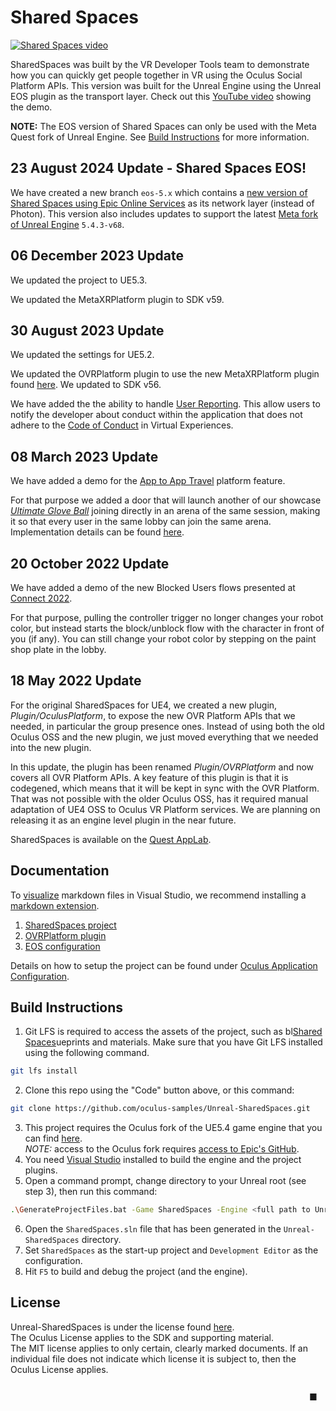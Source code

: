 # Shared Spaces

[![Shared Spaces video](http://img.youtube.com/vi/td8dQxZY9OI/maxresdefault.jpg)](http://www.youtube.com/watch?v=td8dQxZY9OI "Shared Spaces | Oculus Multiplayer Sample")

SharedSpaces was built by the VR Developer Tools team to demonstrate how you can quickly get people together in VR using the Oculus Social Platform APIs. This version was built for the Unreal Engine using the Unreal EOS plugin as the transport layer. Check out this [YouTube video](http://www.youtube.com/watch?v=td8dQxZY9OI "Shared Spaces | Oculus Multiplayer Sample") showing the demo.

**NOTE:** The EOS version of Shared Spaces can only be used with the Meta Quest fork of Unreal Engine. See <a href="#build-instructions">Build Instructions</a> for more information.

## 23 August 2024 Update - Shared Spaces EOS!

We have created a new branch `eos-5.x` which contains a [new version of Shared Spaces using Epic Online Services](https://github.com/oculus-samples/Unreal-SharedSpaces/tree/eos-5.x) as its network layer (instead of Photon). This version also includes updates to support the latest [Meta fork of Unreal Engine](https://github.com/Oculus-VR/UnrealEngine)  `5.4.3-v68`.

## 06 December 2023 Update

We updated the project to UE5.3.

We updated the MetaXRPlatform plugin to SDK v59.

## 30 August 2023 Update

We updated the settings for UE5.2.

We updated the OVRPlatform plugin to use the new MetaXRPlatform plugin found [here](https://developer.oculus.com/downloads/package/unreal-5-platform-sdk-plugin/). We updated to SDK v56.

We have added the the ability to handle [User Reporting](https://developer.oculus.com/resources/reporting-plugin/). This allow users to notify the developer about conduct within the application that does not adhere to the [Code of Conduct](https://developer.oculus.com/resources/vrc-content-3/) in Virtual Experiences.

## 08 March 2023 Update

We have added a demo for the [App to App Travel](https://developer.oculus.com/documentation/unreal/ps-app-to-app-travel/) platform feature.

For that purpose we added a door that will launch another of our showcase [_Ultimate Glove Ball_](https://github.com/oculus-samples/Unity-UltimateGloveBall) joining directly in an arena of the same session, making it so that every user in the same lobby can join the same arena.
Implementation details can be found [here](./Documentation/SharedSpaces.md#6-external-application-portal).

## 20 October 2022 Update

We have added a demo of the new Blocked Users flows presented at
[Connect 2022](https://metaconnect.com/en-us/program/fbc023/).

For that purpose, pulling the controller trigger no longer changes your robot color,
but instead starts the block/unblock flow with the character in front of you (if any).
You can still change your robot color by stepping on the paint shop plate in the lobby.

## 18 May 2022 Update

For the original SharedSpaces for UE4, we created a new plugin, *Plugin/OculusPlatform*, to expose the
new OVR Platform APIs that we needed, in particular the group presence ones.  Instead of using both
the old Oculus OSS and the new plugin, we just moved everything that we needed into the new plugin.

In this update, the plugin has been renamed *Plugin/OVRPlatform* and now covers all OVR Platform APIs.
A key feature of this plugin is that it is codegened, which means that it will be kept in sync with the
OVR Platform.  That was not possible with the older Oculus OSS, has it required manual adaptation of
UE4 OSS to Oculus VR Platform services.  We are planning on releasing it as an engine level plugin in
the near future.

SharedSpaces is available on the [Quest AppLab](https://www.oculus.com/experiences/quest/4540942155998634).

## Documentation

To [visualize](./Documentation/Media/markdown_extension.png) markdown files in Visual Studio, we recommend installing a
[markdown extension](https://marketplace.visualstudio.com/search?term=markdown&target=VS&category=Tools&vsVersion=&subCategory=All&sortBy=Relevance).


1. [SharedSpaces project](./Documentation/SharedSpaces.md "SharedSpaces documentation")
2. [OVRPlatform plugin](./Documentation/SharedSpaces.md#D)
3. [EOS configuration](./Documentation/EOSConfiguration.md)

Details on how to setup the project can be found under [Oculus Application Configuration](./Documentation/SharedSpaces.md#d-oculus-application-configuration).

## Build Instructions

1. Git LFS is required to access the assets of the project, such as bl[Shared Spaces](Documentation/SharedSpaces.md)ueprints and materials.  Make sure that you have Git LFS installed using the following command.
```sh
git lfs install
```
2. Clone this repo using the "Code" button above, or this command:
```sh
git clone https://github.com/oculus-samples/Unreal-SharedSpaces.git
```
3. This project requires the Oculus fork of the UE5.4 game engine that you can find [here](https://github.com/Oculus-VR/UnrealEngine/tree/oculus-5.4).<br/>*NOTE:* access to the Oculus fork requires [access to Epic's GitHub](https://www.unrealengine.com/en-US/ue-on-github).
4. You need [Visual Studio](https://docs.unrealengine.com/5.4/en-US/setting-up-visual-studio-development-environment-for-cplusplus-projects-in-unreal-engine/) installed to build the engine and the project plugins.
5. Open a command prompt, change directory to your Unreal root (see step 3), then run this command:
```sh
.\GenerateProjectFiles.bat -Game SharedSpaces -Engine <full path to Unreal-SharedSpaces directory>\SharedSpaces.uproject
```
6. Open the `SharedSpaces.sln` file that has been generated in the `Unreal-SharedSpaces` directory.
7. Set `SharedSpaces` as the start-up project and `Development Editor` as the configuration.
8. Hit `F5` to build and debug the project (and the engine).

## License

Unreal-SharedSpaces is under the license found [here](LICENSE).<br/>
The Oculus License applies to the SDK and supporting material.<br/>
The MIT license applies to only certain, clearly marked documents. If an individual file does not indicate which license it is subject to, then the Oculus License applies.<br/>

<div style="text-align: right; padding: 10pt;">&#x25A0;</div>